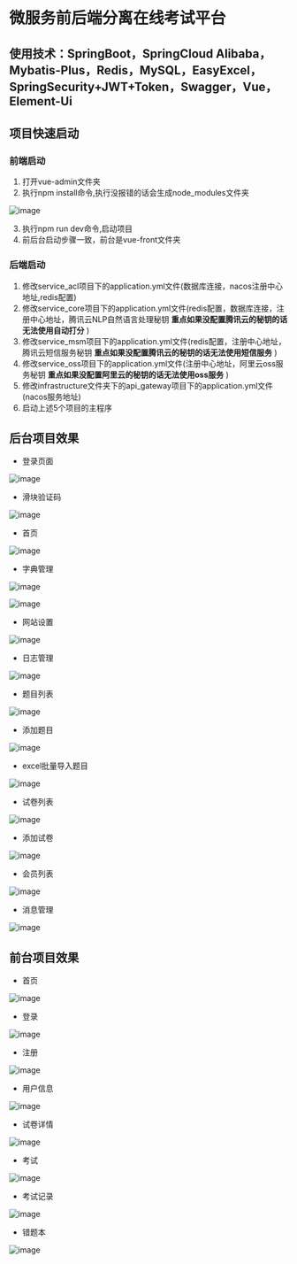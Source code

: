 # 微服务前后端分离在线考试平台
## 使用技术：SpringBoot，SpringCloud Alibaba，Mybatis-Plus，Redis，MySQL，EasyExcel，SpringSecurity+JWT+Token，Swagger，Vue，Element-Ui
## 项目快速启动
### 前端启动
1. 打开vue-admin文件夹
2. 执行npm install命令,执行没报错的话会生成node_modules文件夹

![image](https://user-images.githubusercontent.com/46312799/154923301-08537ab3-2a2b-492f-b70e-5c4ab1111c79.png)

3. 执行npm run dev命令,启动项目
4. 前后台启动步骤一致，前台是vue-front文件夹
### 后端启动
1. 修改service_acl项目下的application.yml文件(数据库连接，nacos注册中心地址,redis配置)
2. 修改service_core项目下的application.yml文件(redis配置，数据库连接，注册中心地址，腾讯云NLP自然语言处理秘钥 **重点如果没配置腾讯云的秘钥的话无法使用自动打分** )
3. 修改service_msm项目下的application.yml文件(redis配置，注册中心地址，腾讯云短信服务秘钥 **重点如果没配置腾讯云的秘钥的话无法使用短信服务** )
4. 修改service_oss项目下的application.yml文件(注册中心地址，阿里云oss服务秘钥 **重点如果没配置阿里云的秘钥的话无法使用oss服务** )
5. 修改infrastructure文件夹下的api_gateway项目下的application.yml文件(nacos服务地址)
6. 启动上述5个项目的主程序
## 后台项目效果
- 登录页面

![image](https://user-images.githubusercontent.com/46312799/154927324-019b3d41-2eff-4397-bc6d-2324c28b340b.png)


- 滑块验证码

![image](https://user-images.githubusercontent.com/46312799/154927395-a180c425-092c-4b41-81d9-dd080d4b0cb2.png)

- 首页

![image](https://user-images.githubusercontent.com/46312799/154927814-9e4ad2c1-2aaa-47e9-8306-89601397915f.png)

- 字典管理

![image](https://user-images.githubusercontent.com/46312799/154927994-f3c1e864-5897-4f32-9f05-7df4ede57e22.png)

![image](https://user-images.githubusercontent.com/46312799/154928015-ba8728e5-d13f-472b-bb2f-d45c8f3104f9.png)


- 网站设置

![image](https://user-images.githubusercontent.com/46312799/154928097-77e1f002-d9dc-4d86-b89b-f9417a05405a.png)


- 日志管理

![image](https://user-images.githubusercontent.com/46312799/154928126-d8719e1e-c563-4995-ab97-3de2e211bb5c.png)

- 题目列表

![image](https://user-images.githubusercontent.com/46312799/154928222-a1c9fff7-6041-4837-a75c-612fb1125031.png)

- 添加题目

![image](https://user-images.githubusercontent.com/46312799/154928287-4dfc6c4a-ef5a-40c4-9882-08f3b684aeac.png)

- excel批量导入题目

![image](https://user-images.githubusercontent.com/46312799/154928337-bab40039-8c53-43f2-adcd-f266609951cc.png)


- 试卷列表

![image](https://user-images.githubusercontent.com/46312799/154928388-3cdd5885-c3bd-4994-a1e0-933aa4fa09b9.png)

- 添加试卷


![image](https://user-images.githubusercontent.com/46312799/154928425-a4d78944-81e1-4ed6-95f7-865792936aab.png)

- 会员列表

![image](https://user-images.githubusercontent.com/46312799/154928647-fae07d78-082c-43e5-b6c1-f958b0bb0805.png)

- 消息管理

![image](https://user-images.githubusercontent.com/46312799/154928688-809e8022-7a5d-49e1-be3a-8856ac8d1fe2.png)

## 前台项目效果

- 首页

![image](https://user-images.githubusercontent.com/46312799/154929529-cfec285b-b7e0-41c8-90a2-b00631744bf2.png)


- 登录

![image](https://user-images.githubusercontent.com/46312799/154929602-01e77a4b-7597-45a6-a7b3-2c0c3c464169.png)


- 注册

![image](https://user-images.githubusercontent.com/46312799/154929629-132cdb93-f5a9-4827-9662-a954bffee3e6.png)


- 用户信息

![image](https://user-images.githubusercontent.com/46312799/154929767-9960ae9e-f8b9-49ab-b4bc-77f6acc22c98.png)


- 试卷详情

![image](https://user-images.githubusercontent.com/46312799/154929719-a64d4100-556a-44e1-a6c1-b0072a8af8da.png)


- 考试

![image](https://user-images.githubusercontent.com/46312799/154929838-aee9477e-99cb-4704-8737-2d673f3749dd.png)

- 考试记录

![image](https://user-images.githubusercontent.com/46312799/154929876-4b355a47-6a06-4041-adbd-f039119a3945.png)

- 错题本

![image](https://user-images.githubusercontent.com/46312799/154929916-ee8fb711-dedf-4b42-af9f-87465958a880.png)


